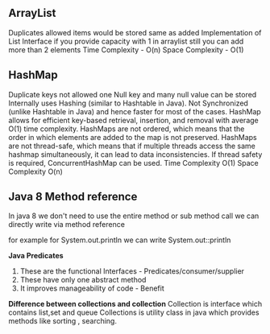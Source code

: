 **ArrayList**
-------------

Duplicates allowed
items would be stored same as added
Implementation of List Interface
if you provide capacity with 1 in arraylist still you can add more than 2 elements
Time Complexity - O(n)
Space Complexity - O(1)


****HashMap****
---------------
Duplicate keys not allowed
one Null key and many null value can be stored
Internally uses Hashing (similar to Hashtable in Java).
Not Synchronized (unlike Hashtable in Java) and hence faster for most of the cases.
HashMap allows for efficient key-based retrieval, insertion, and removal with average O(1) time complexity.
HashMaps are not ordered, which means that the order in which elements are added to the map is not preserved.
HashMaps are not thread-safe, which means that if multiple threads access the same hashmap simultaneously, 
    it can lead to data inconsistencies. If thread safety is required, ConcurrentHashMap can be used.
Time Complexity O(1)
Space Complexity O(n)

**Java 8 Method reference**
-----------------------------

In java 8 we don't need to use the entire method or sub method call we can directly write 
via method reference

for example for System.out.println we can write System.out::println


**Java Predicates**
1. These are the functional Interfaces - Predicates/consumer/supplier
2. These have only one abstract method
3. It improves manageability of code - Benefit

**Difference between collections and collection**
Collection is interface which contains list,set and queue
Collections is utility class in java which provides methods like sorting , searching.









